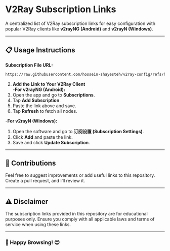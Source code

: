 # V2Ray Subscription Links

A centralized list of V2Ray subscription links for easy configuration with popular V2Ray clients like **v2rayNG (Android)** and **v2rayN (Windows)**.

---

## 📋 Usage Instructions

**Subscription File URL:**
```bash
https://raw.githubusercontent.com/hossein-shayesteh/v2ray-config/refs/heads/main/V2RayConfigs
```

2. **Add the Link to Your V2Ray Client**  
-**For v2rayNG (Android):**  
  1. Open the app and go to **Subscriptions**.  
  2. Tap **Add Subscription**.  
  3. Paste the link above and save.  
  4. Tap **Refresh** to fetch all nodes.

-**For v2rayN (Windows):**  
  1. Open the software and go to **订阅设置 (Subscription Settings)**.  
  2. Click **Add** and paste the link.  
  3. Save and click **Update Subscription**.

---

## 🤝 Contributions

Feel free to suggest improvements or add useful links to this repository. Create a pull request, and I’ll review it.

---

## ⚠️ Disclaimer

The subscription links provided in this repository are for educational purposes only. Ensure you comply with all applicable laws and terms of service when using these links.

---

### 🎉 Happy Browsing! 😊


